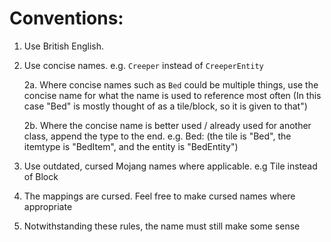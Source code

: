 # Conventions:

1. Use British English.

2. Use concise names. e.g. `Creeper` instead of `CreeperEntity`

    2a. Where concise names such as `Bed` could be multiple things, use the concise name for what the name is used to reference most often (In this case "Bed" is mostly thought of as a tile/block, so it is given to that")

    2b. Where the concise name is better used / already used for another class, append the type to the end. e.g. Bed: (the tile is "Bed", the itemtype is "BedItem", and the entity is "BedEntity")

3. Use outdated, cursed Mojang names where applicable. e.g Tile instead of Block

4. The mappings are cursed. Feel free to make cursed names where appropriate

5. Notwithstanding these rules, the name must still make some sense